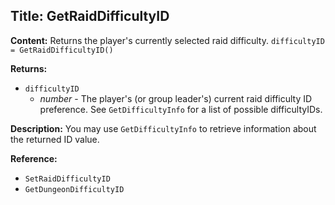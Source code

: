 ## Title: GetRaidDifficultyID

**Content:**
Returns the player's currently selected raid difficulty.
`difficultyID = GetRaidDifficultyID()`

**Returns:**
- `difficultyID`
  - *number* - The player's (or group leader's) current raid difficulty ID preference. See `GetDifficultyInfo` for a list of possible difficultyIDs.

**Description:**
You may use `GetDifficultyInfo` to retrieve information about the returned ID value.

**Reference:**
- `SetRaidDifficultyID`
- `GetDungeonDifficultyID`